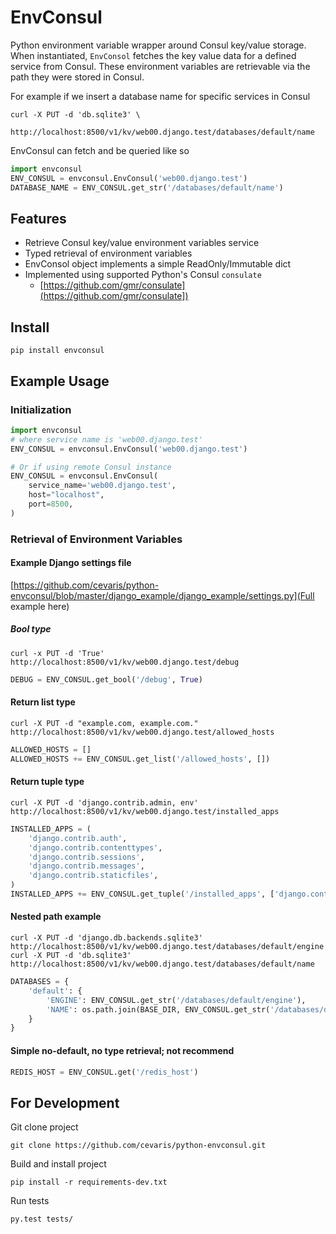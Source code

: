 # EnvConsul

Python environment variable wrapper around Consul key/value storage. When instantiated, `EnvConsol` fetches the key value data for a defined service from Consul. These environment variables are retrievable via the path they were stored in Consul. 

For example if we insert a database name for specific services in Consul

```shell
curl -X PUT -d 'db.sqlite3' \
	http://localhost:8500/v1/kv/web00.django.test/databases/default/name
```
EnvConsul can fetch and be queried like so

```python
import envconsul
ENV_CONSUL = envconsul.EnvConsul('web00.django.test')
DATABASE_NAME = ENV_CONSUL.get_str('/databases/default/name')
```

## Features

- Retrieve Consul key/value environment variables service
- Typed retrieval of environment variables
- EnvConsol object implements a simple ReadOnly/Immutable dict
- Implemented using supported Python's Consul `consulate`
  - [https://github.com/gmr/consulate](https://github.com/gmr/consulate])


## Install

```shell
pip install envconsul
```

## Example Usage

### Initialization

```python
import envconsul
# where service name is 'web00.django.test'
ENV_CONSUL = envconsul.EnvConsul('web00.django.test')

# Or if using remote Consul instance
ENV_CONSUL = envconsul.EnvConsul(
    service_name='web00.django.test',
    host="localhost",
    port=8500,
)
```

### Retrieval of Environment Variables

#### Example Django settings file
[https://github.com/cevaris/python-envconsul/blob/master/django_example/django_example/settings.py](Full example here)


##### Bool type

```shell
curl -x PUT -d 'True' http://localhost:8500/v1/kv/web00.django.test/debug
```

```python
DEBUG = ENV_CONSUL.get_bool('/debug', True)
```


#### Return list type
```shell
curl -X PUT -d "example.com, example.com." http://localhost:8500/v1/kv/web00.django.test/allowed_hosts
```

```python
ALLOWED_HOSTS = []
ALLOWED_HOSTS += ENV_CONSUL.get_list('/allowed_hosts', [])
```


#### Return tuple type

```shell
curl -X PUT -d 'django.contrib.admin, env' http://localhost:8500/v1/kv/web00.django.test/installed_apps
```

```python
INSTALLED_APPS = (
    'django.contrib.auth',
    'django.contrib.contenttypes',
    'django.contrib.sessions',
    'django.contrib.messages',
    'django.contrib.staticfiles',
)
INSTALLED_APPS += ENV_CONSUL.get_tuple('/installed_apps', ['django.contrib.admin',])
```

#### Nested path example

```shell
curl -X PUT -d 'django.db.backends.sqlite3' http://localhost:8500/v1/kv/web00.django.test/databases/default/engine
curl -X PUT -d 'db.sqlite3' http://localhost:8500/v1/kv/web00.django.test/databases/default/name
```

```python
DATABASES = {
    'default': {
        'ENGINE': ENV_CONSUL.get_str('/databases/default/engine'),
        'NAME': os.path.join(BASE_DIR, ENV_CONSUL.get_str('/databases/default/name', 'db.sqlite3')),
    }
}
```

#### Simple no-default, no type retrieval; not recommend

```python
REDIS_HOST = ENV_CONSUL.get('/redis_host')
```


## For Development

Git clone project

`git clone https://github.com/cevaris/python-envconsul.git`

Build and install project

`pip install -r requirements-dev.txt`

Run tests

`py.test tests/`

